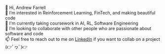 👋 Hi, Andrew Farrell <br>
👀 I’m interested in Reinforcement Learning, FinTech, and making beautiful code<br>
🌱 I'm currently taking coursework in AI, RL, Software Engineering<br>
💞️ I’m looking to collaborate with other people who are passionate about software and code <br>
📫 Feel free to reach out to me on [LinkedIn](https://www.linkedin.com/in/andrew-farrell-101/) if you want to collab on a project (👉ﾟヮﾟ)👉 <br>

<!---
andrew-farrell-101/andrew-farrell-101 is a ✨ special ✨ repository because its `README.md` (this file) appears on your GitHub profile.
You can click the Preview link to take a look at your changes.
--->
